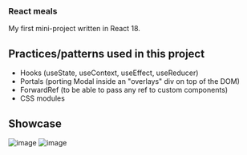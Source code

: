 ### React meals
My first mini-project written in React 18.

## Practices/patterns used in this project
- Hooks (useState, useContext, useEffect, useReducer)
- Portals (porting Modal inside an "overlays" div on top of the DOM)
- ForwardRef (to be able to pass any ref to custom components)
- CSS modules

## Showcase
![image](https://user-images.githubusercontent.com/87578818/180816353-0ae71ace-b954-4174-bddd-5cda9d32ca9c.png)
![image](https://user-images.githubusercontent.com/87578818/180816400-f203d4b0-9109-465e-b588-f66745e5cb09.png)
